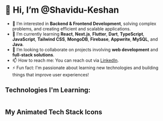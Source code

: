 # 👋 Hi, I’m @Shavidu-Keshan

- 👀 I’m interested in **Backend & Frontend Development**, solving complex problems, and creating efficient and scalable applications.
- 🌱 I’m currently learning **React**, **Next.js**, **Flutter**, **Dart**, **TypeScript**, **JavaScript**, **Tailwind CSS**, **MongoDB**, **Firebase**, **Appwrite**, **MySQL**, and **Java**.
- 💞️ I’m looking to collaborate on projects involving **web development** and **full-stack solutions**.
- 📫 How to reach me: You can reach out via [LinkedIn](https://www.linkedin.com/in/shavidu-keshan-0737412b4/).
- ⚡ Fun fact: I'm passionate about learning new technologies and building things that improve user experiences!

## Technologies I'm Learning:

<div style="display: flex; gap: 15px; flex-wrap: wrap;">
  <!-- React -->
  <a href="https://reactjs.org" target="_blank" title="React">
    <i class="fab fa-react fa-3x tech-icon" style="color: #61DAFB;"></i>
  </a>

  <!-- Next.js -->
  <a href="https://nextjs.org/" target="_blank" title="Next.js">
    <i class="fab fa-node fa-3x tech-icon" style="color: #000000;"></i>
  </a>

  <!-- Flutter -->
  <a href="https://flutter.dev/" target="_blank" title="Flutter">
    <i class="fab fa-android fa-3x tech-icon" style="color: #02569B;"></i>
  </a>

  <!-- Dart -->
  <a href="https://dart.dev/" target="_blank" title="Dart">
    <i class="fab fa-dart fa-3x tech-icon" style="color: #0175C2;"></i>
  </a>

  <!-- TypeScript -->
  <a href="https://www.typescriptlang.org/" target="_blank" title="TypeScript">
    <i class="fab fa-js-square fa-3x tech-icon" style="color: #3178C6;"></i>
  </a>

  <!-- JavaScript -->
  <a href="https://developer.mozilla.org/en-US/docs/Web/JavaScript" target="_blank" title="JavaScript">
    <i class="fab fa-js fa-3x tech-icon" style="color: #F7DF1E;"></i>
  </a>

  <!-- Tailwind CSS -->
  <a href="https://tailwindcss.com/" target="_blank" title="Tailwind CSS">
    <i class="fab fa-css3 fa-3x tech-icon" style="color: #06B6D4;"></i>
  </a>

  <!-- MongoDB -->
  <a href="https://www.mongodb.com/" target="_blank" title="MongoDB">
    <i class="fab fa-database fa-3x tech-icon" style="color: #47A248;"></i>
  </a>

  <!-- Firebase -->
  <a href="https://firebase.google.com/" target="_blank" title="Firebase">
    <i class="fab fa-fire fa-3x tech-icon" style="color: #FFCA28;"></i>
  </a>

  <!-- Appwrite -->
  <a href="https://appwrite.io/" target="_blank" title="Appwrite">
    <i class="fab fa-cloud fa-3x tech-icon" style="color: #000000;"></i>
  </a>

  <!-- MySQL -->
  <a href="https://www.mysql.com/" target="_blank" title="MySQL">
    <i class="fab fa-mysql fa-3x tech-icon" style="color: #4479A1;"></i>
  </a>

  <!-- Java -->
  <a href="https://www.oracle.com/java/" target="_blank" title="Java">
    <i class="fab fa-java fa-3x tech-icon" style="color: #007396;"></i>
  </a>
</div>

## My Animated Tech Stack Icons

<!-- Add this CSS to your profile to make icons animated on hover -->
<style>
  .tech-icon {
    transition: transform 0.3s ease, color 0.3s ease;
  }

  .tech-icon:hover {
    transform: scale(1.2);
    color: #ff8c00; /* Change icon color on hover */
    cursor: pointer;
  }
</style>


<!--- Add this section to your GitHub profile README for better visualization --->

<!---
Shavidu-Keshan/Shavidu-Keshan is a ✨ special ✨ repository because its `README.md` (this file) appears on your GitHub profile.
You can click the Preview link to take a look at your changes.
--->
